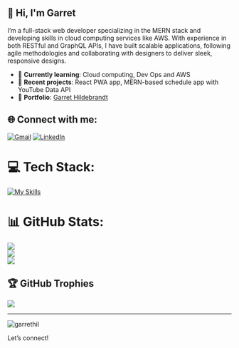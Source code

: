 ## 👋 Hi, I'm Garret

I’m a full-stack web developer specializing in the MERN stack and developing skills in cloud computing services like AWS. With experience in both RESTful and GraphQL APIs, I have built scalable applications, following agile methodologies and collaborating with designers to deliver sleek, responsive designs.

- 🌱 **Currently learning**: Cloud computing, Dev Ops and AWS
- 🚀 **Recent projects**: React PWA app, MERN-based schedule app with YouTube Data API
- 🔗 **Portfolio**: [Garret Hildebrandt](https://garrethildebrandt.netlify.app/)



## 🌐 Connect with me:
[![Gmail](https://img.shields.io/badge/Gmail-D14836?style=for-the-badge&logo=gmail&logoColor=white)](mailto:garrethildebrandt@gmail.com)
[![LinkedIn](https://img.shields.io/badge/linkedin-%230077B5.svg?style=for-the-badge&logo=linkedin&logoColor=white)](https://www.linkedin.com/in/garret-hildebrandt-6887662b1/)




# 💻 Tech Stack:
[![My Skills](https://skillicons.dev/icons?i=html,css,js,nodejs,mysql,sequelize,mongodb,react,tailwind,jest,markdown,figma,git)](https://skillicons.dev)


# 📊 GitHub Stats:
![](https://github-readme-stats.vercel.app/api?username=garrethil&theme=react&hide_border=false&include_all_commits=false&count_private=false)<br/>
![](https://github-readme-streak-stats.herokuapp.com/?user=garrethil&theme=react&hide_border=false)<br/>
![](https://github-readme-stats.vercel.app/api/top-langs/?username=garrethil&theme=react&hide_border=false&include_all_commits=false&count_private=false&layout=compact)


## 🏆 GitHub Trophies
![](https://github-profile-trophy.vercel.app/?username=garrethil&theme=tokyonight&no-frame=false&no-bg=false&margin-w=4)

---
<p align="left"> <img src="https://komarev.com/ghpvc/?username=garrethil&label=Profile%20views&color=0e75b6&style=flat" alt="garrethil" /> </p>


Let’s connect!

